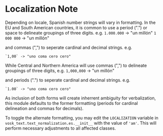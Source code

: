 # Localization Note

Depending on locale, Spanish number strings will vary in formatting. In the EU and South American countries, it is common to use a period (".") or space to delineate groupings of three
digits. e.g.
	`1.000.000` -> "un millón"
	`1 000 000` -> "un millón"

and commas (",") to seperate cardinal and decimal strings. e.g.

	`1,00` -> "uno coma cero cero"

While Central and Northern America will use commas (",") to delineate groupings of three digits, e.g.
	`1,000,000` -> "un millón"

and periods (".") to seperate cardinal and decimal strings. e.g.

	`1.00` -> "uno coma cero cero"

As inclusion of both forms will create inherrent ambiguity for verbalization, this module defaults to the former formatting (periods for cardinal delineation and commas for decimals).

To toggle the alternate formatting, you may edit the `LOCALIZATION` variable in `vosk_text.text_normalization.es.__init__` with the value of `'am'`. This will perform necessary
adjustments to all affected classes.